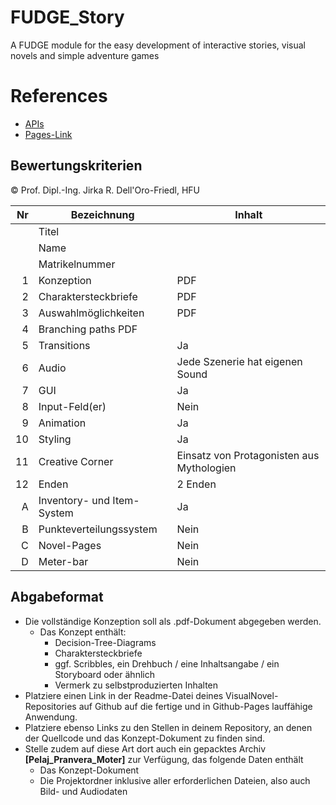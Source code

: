 # FUDGE_Story
A FUDGE module for the easy development of interactive stories, visual novels and simple adventure games


# References
- [APIs](https://jirkadelloro.github.io/FUDGE_Story/Documentation/Reference/#fudge-story-reference)
- [Pages-Link](https://pranii.github.io/VisualNovelMoter/index.html)

## Bewertungskriterien
© Prof. Dipl.-Ing. Jirka R. Dell'Oro-Friedl, HFU  

| Nr | Bezeichnung           | Inhalt |
|---:|-----------------------|------|
|    | Titel                 |   |
|    | Name                  |   |
|    | Matrikelnummer        |   |
|  1 | Konzeption     | PDF                                                                                                                            |
|  2 | Charaktersteckbriefe     | PDF                                                                                                                                                                                                |
|  3 | Auswahlmöglichkeiten | PDF                                                                                                                                               |
|  4 | Branching paths      PDF                                                                                                                                        |
|  5 | Transitions           | Ja                 |
|  6 |         Audio         | Jede Szenerie hat eigenen Sound                                         |
|  7 |         GUI            | Ja     |
|  8 | Input-Feld(er)          | Nein              |
| 9 | Animation      | Ja          |
| 10 | Styling          | Ja              |
| 11 | Creative Corner          | Einsatz von Protagonisten aus Mythologien               |
| 12 | Enden            | 2 Enden                       |
|  A | Inventory- und Item-System     | Ja|
|  B | Punkteverteilungssystem     | Nein    |
|  C | Novel-Pages             | Nein                     |
|  D | Meter-bar             | Nein



##  Abgabeformat

* Die vollständige Konzeption soll als .pdf-Dokument abgegeben werden.
  * Das Konzept enthält:
    * Decision-Tree-Diagrams
    * Charaktersteckbriefe
    * ggf. Scribbles, ein Drehbuch / eine Inhaltsangabe / ein Storyboard oder ähnlich
    * Vermerk zu selbstproduzierten Inhalten
* Platziere einen Link in der Readme-Datei deines VisualNovel-Repositories auf Github auf die fertige und in Github-Pages lauffähige Anwendung.
* Platziere ebenso Links zu den Stellen in deinem Repository, an denen der Quellcode und das Konzept-Dokument zu finden sind.
* Stelle zudem auf diese Art dort auch ein gepacktes Archiv <b>[Pelaj_Pranvera_Moter]</b> zur Verfügung, das folgende Daten enthält
  * Das Konzept-Dokument 
  * Die Projektordner inklusive aller erforderlichen Dateien, also auch Bild- und Audiodaten


[^1]: siehe Punkt D "Meter-bar"
